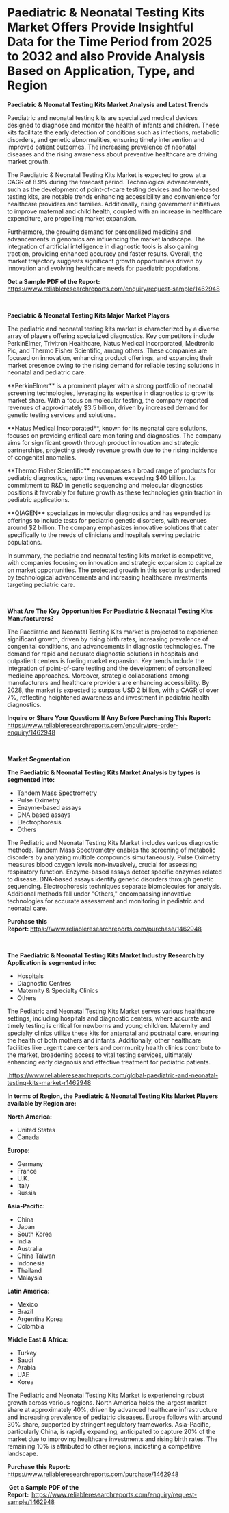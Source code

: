 <p><h1>Paediatric & Neonatal Testing Kits Market Offers Provide Insightful Data for the Time Period from 2025 to 2032 and also Provide Analysis Based on Application, Type, and Region</h1></p><p><strong>Paediatric & Neonatal Testing Kits Market Analysis and Latest Trends</strong></p>
<p><p>Paediatric and neonatal testing kits are specialized medical devices designed to diagnose and monitor the health of infants and children. These kits facilitate the early detection of conditions such as infections, metabolic disorders, and genetic abnormalities, ensuring timely intervention and improved patient outcomes. The increasing prevalence of neonatal diseases and the rising awareness about preventive healthcare are driving market growth.</p><p>The Paediatric & Neonatal Testing Kits Market is expected to grow at a CAGR of 8.9% during the forecast period. Technological advancements, such as the development of point-of-care testing devices and home-based testing kits, are notable trends enhancing accessibility and convenience for healthcare providers and families. Additionally, rising government initiatives to improve maternal and child health, coupled with an increase in healthcare expenditure, are propelling market expansion.</p><p>Furthermore, the growing demand for personalized medicine and advancements in genomics are influencing the market landscape. The integration of artificial intelligence in diagnostic tools is also gaining traction, providing enhanced accuracy and faster results. Overall, the market trajectory suggests significant growth opportunities driven by innovation and evolving healthcare needs for paediatric populations.</p></p>
<p><strong>Get a Sample PDF of the Report:&nbsp;</strong> <a href="https://www.reliableresearchreports.com/enquiry/request-sample/1462948?utm_campaign=2743&utm_medium=2&utm_source=Github&utm_content=ia&utm_term=14042025&utm_id=paediatric-neonatal-testing-kits">https://www.reliableresearchreports.com/enquiry/request-sample/1462948</a></p>
<p>&nbsp;</p>
<p><strong>Paediatric & Neonatal Testing Kits Major Market Players</strong></p>
<p><p>The pediatric and neonatal testing kits market is characterized by a diverse array of players offering specialized diagnostics. Key competitors include PerkinElmer, Trivitron Healthcare, Natus Medical Incorporated, Medtronic Plc, and Thermo Fisher Scientific, among others. These companies are focused on innovation, enhancing product offerings, and expanding their market presence owing to the rising demand for reliable testing solutions in neonatal and pediatric care.</p><p>**PerkinElmer** is a prominent player with a strong portfolio of neonatal screening technologies, leveraging its expertise in diagnostics to grow its market share. With a focus on molecular testing, the company reported revenues of approximately $3.5 billion, driven by increased demand for genetic testing services and solutions.</p><p>**Natus Medical Incorporated**, known for its neonatal care solutions, focuses on providing critical care monitoring and diagnostics. The company aims for significant growth through product innovation and strategic partnerships, projecting steady revenue growth due to the rising incidence of congenital anomalies.</p><p>**Thermo Fisher Scientific** encompasses a broad range of products for pediatric diagnostics, reporting revenues exceeding $40 billion. Its commitment to R&D in genetic sequencing and molecular diagnostics positions it favorably for future growth as these technologies gain traction in pediatric applications.</p><p>**QIAGEN** specializes in molecular diagnostics and has expanded its offerings to include tests for pediatric genetic disorders, with revenues around $2 billion. The company emphasizes innovative solutions that cater specifically to the needs of clinicians and hospitals serving pediatric populations.</p><p>In summary, the pediatric and neonatal testing kits market is competitive, with companies focusing on innovation and strategic expansion to capitalize on market opportunities. The projected growth in this sector is underpinned by technological advancements and increasing healthcare investments targeting pediatric care.</p></p>
<p>&nbsp;</p>
<p><strong>What Are The Key Opportunities For Paediatric & Neonatal Testing Kits Manufacturers?</strong></p>
<p><p>The Paediatric and Neonatal Testing Kits market is projected to experience significant growth, driven by rising birth rates, increasing prevalence of congenital conditions, and advancements in diagnostic technologies. The demand for rapid and accurate diagnostic solutions in hospitals and outpatient centers is fueling market expansion. Key trends include the integration of point-of-care testing and the development of personalized medicine approaches. Moreover, strategic collaborations among manufacturers and healthcare providers are enhancing accessibility. By 2028, the market is expected to surpass USD 2 billion, with a CAGR of over 7%, reflecting heightened awareness and investment in pediatric health diagnostics.</p></p>
<p><strong>Inquire or Share Your Questions If Any Before Purchasing This Report:</strong> <a href="https://www.reliableresearchreports.com/enquiry/pre-order-enquiry/1462948?utm_campaign=2743&utm_medium=2&utm_source=Github&utm_content=ia&utm_term=14042025&utm_id=paediatric-neonatal-testing-kits">https://www.reliableresearchreports.com/enquiry/pre-order-enquiry/1462948</a></p>
<p>&nbsp;</p>
<p><strong>Market Segmentation</strong></p>
<p><strong>The Paediatric & Neonatal Testing Kits Market Analysis by types is segmented into:</strong></p>
<p><ul><li>Tandem Mass Spectrometry</li><li>Pulse Oximetry</li><li>Enzyme-based assays</li><li>DNA based assays</li><li>Electrophoresis</li><li>Others</li></ul></p>
<p><p>The Pediatric and Neonatal Testing Kits Market includes various diagnostic methods. Tandem Mass Spectrometry enables the screening of metabolic disorders by analyzing multiple compounds simultaneously. Pulse Oximetry measures blood oxygen levels non-invasively, crucial for assessing respiratory function. Enzyme-based assays detect specific enzymes related to disease. DNA-based assays identify genetic disorders through genetic sequencing. Electrophoresis techniques separate biomolecules for analysis. Additional methods fall under "Others," encompassing innovative technologies for accurate assessment and monitoring in pediatric and neonatal care.</p></p>
<p><strong>Purchase this Report:&nbsp;</strong><a href="https://www.reliableresearchreports.com/purchase/1462948?utm_campaign=2743&utm_medium=2&utm_source=Github&utm_content=ia&utm_term=14042025&utm_id=paediatric-neonatal-testing-kits">https://www.reliableresearchreports.com/purchase/1462948</a></p>
<p>&nbsp;</p>
<p><strong>The Paediatric & Neonatal Testing Kits Market Industry Research by Application is segmented into:</strong></p>
<p><ul><li>Hospitals</li><li>Diagnostic Centres</li><li>Maternity & Specialty Clinics</li><li>Others</li></ul></p>
<p><p>The Pediatric and Neonatal Testing Kits Market serves various healthcare settings, including hospitals and diagnostic centers, where accurate and timely testing is critical for newborns and young children. Maternity and specialty clinics utilize these kits for antenatal and postnatal care, ensuring the health of both mothers and infants. Additionally, other healthcare facilities like urgent care centers and community health clinics contribute to the market, broadening access to vital testing services, ultimately enhancing early diagnosis and effective treatment for pediatric patients.</p></p>
<p><a href="https://www.reliableresearchreports.com/global-paediatric-and-neonatal-testing-kits-market-r1462948?utm_campaign=2743&utm_medium=2&utm_source=Github&utm_content=ia&utm_term=14042025&utm_id=paediatric-neonatal-testing-kits">&nbsp;https://www.reliableresearchreports.com/global-paediatric-and-neonatal-testing-kits-market-r1462948</a></p>
<p><strong>In terms of Region, the Paediatric & Neonatal Testing Kits Market Players available by Region are:</strong></p>
<p>
    <p> <strong> North America: </strong>
        <ul>
            <li>United States</li>
            <li>Canada</li>
        </ul>
        </p> 
    <p> <strong> Europe: </strong>
        <ul>
            <li>Germany</li>
            <li>France</li>
            <li>U.K.</li>
            <li>Italy</li>
            <li>Russia</li>
        </ul>
        </p> 
    <p> <strong> Asia-Pacific: </strong>
        <ul>
            <li>China</li>
            <li>Japan</li>
            <li>South Korea</li>
            <li>India</li>
            <li>Australia</li>
            <li>China Taiwan</li>
            <li>Indonesia</li>
            <li>Thailand</li>
            <li>Malaysia</li>
        </ul>
        </p> 
    <p> <strong> Latin America: </strong>
        <ul>
            <li>Mexico</li>
            <li>Brazil</li>
            <li>Argentina Korea</li>
            <li>Colombia</li>
        </ul>
        </p> 
    <p> <strong> Middle East & Africa: </strong>
        <ul>
            <li>Turkey</li>
            <li>Saudi</li>
            <li>Arabia</li>
            <li>UAE</li>
            <li>Korea</li>
        </ul>
    </p>
    </p>
<p><p>The Pediatric and Neonatal Testing Kits Market is experiencing robust growth across various regions. North America holds the largest market share at approximately 40%, driven by advanced healthcare infrastructure and increasing prevalence of pediatric diseases. Europe follows with around 30% share, supported by stringent regulatory frameworks. Asia-Pacific, particularly China, is rapidly expanding, anticipated to capture 20% of the market due to improving healthcare investments and rising birth rates. The remaining 10% is attributed to other regions, indicating a competitive landscape.</p></p>
<p><strong>Purchase this Report: </strong><a href="https://www.reliableresearchreports.com/purchase/1462948?utm_campaign=2743&utm_medium=2&utm_source=Github&utm_content=ia&utm_term=14042025&utm_id=paediatric-neonatal-testing-kits">https://www.reliableresearchreports.com/purchase/1462948</a></p>
<p>&nbsp;<strong>Get a Sample PDF of the Report:&nbsp;&nbsp;</strong><a href="https://www.reliableresearchreports.com/enquiry/request-sample/1462948?utm_campaign=2743&utm_medium=2&utm_source=Github&utm_content=ia&utm_term=14042025&utm_id=paediatric-neonatal-testing-kits">https://www.reliableresearchreports.com/enquiry/request-sample/1462948</a></p>
<p><strong></strong></p>
<p><p></p><p></p><p></p></p>